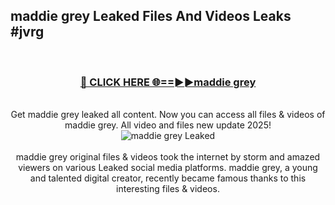 ## maddie grey Leaked Files And Videos Leaks #jvrg
<br>
<div align="center">
<h3><a href="https://watchclip.my.id/maddie grey" rel="nofollow">🔴 CLICK HERE 🌐==►►maddie grey</a></h3>
<br>
Get maddie grey leaked all content. Now you can access all files & videos of maddie grey. All video and files new update 2025!
<br>
<a href="https://watchclip.my.id/maddie grey" rel="nofollow" data-target="animated-image.originalLink"><img src="https://i.ibb.co.com/WyWwxjT/player-gif2.gif" alt="maddie grey Leaked" style="max-width: 100%; display: inline-block;" data-target="animated-image.originalImage"></a>
<br><br>
maddie grey original files & videos took the internet by storm and amazed viewers on various Leaked social media platforms. maddie grey, a young and talented digital creator, recently became famous thanks to this interesting files & videos.
</div>
<br>